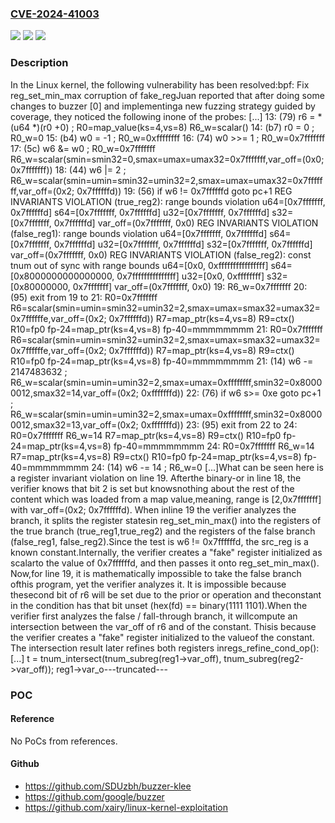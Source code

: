 ### [CVE-2024-41003](https://cve.mitre.org/cgi-bin/cvename.cgi?name=CVE-2024-41003)
![](https://img.shields.io/static/v1?label=Product&message=Linux&color=blue)
![](https://img.shields.io/static/v1?label=Version&message=67420501e868%3C%2041e8ab428a99%20&color=brighgreen)
![](https://img.shields.io/static/v1?label=Vulnerability&message=n%2Fa&color=brighgreen)

### Description

In the Linux kernel, the following vulnerability has been resolved:bpf: Fix reg_set_min_max corruption of fake_regJuan reported that after doing some changes to buzzer [0] and implementinga new fuzzing strategy guided by coverage, they noticed the following inone of the probes:  [...]  13: (79) r6 = *(u64 *)(r0 +0)         ; R0=map_value(ks=4,vs=8) R6_w=scalar()  14: (b7) r0 = 0                       ; R0_w=0  15: (b4) w0 = -1                      ; R0_w=0xffffffff  16: (74) w0 >>= 1                     ; R0_w=0x7fffffff  17: (5c) w6 &= w0                     ; R0_w=0x7fffffff R6_w=scalar(smin=smin32=0,smax=umax=umax32=0x7fffffff,var_off=(0x0; 0x7fffffff))  18: (44) w6 |= 2                      ; R6_w=scalar(smin=umin=smin32=umin32=2,smax=umax=umax32=0x7fffffff,var_off=(0x2; 0x7ffffffd))  19: (56) if w6 != 0x7ffffffd goto pc+1  REG INVARIANTS VIOLATION (true_reg2): range bounds violation u64=[0x7fffffff, 0x7ffffffd] s64=[0x7fffffff, 0x7ffffffd] u32=[0x7fffffff, 0x7ffffffd] s32=[0x7fffffff, 0x7ffffffd] var_off=(0x7fffffff, 0x0)  REG INVARIANTS VIOLATION (false_reg1): range bounds violation u64=[0x7fffffff, 0x7ffffffd] s64=[0x7fffffff, 0x7ffffffd] u32=[0x7fffffff, 0x7ffffffd] s32=[0x7fffffff, 0x7ffffffd] var_off=(0x7fffffff, 0x0)  REG INVARIANTS VIOLATION (false_reg2): const tnum out of sync with range bounds u64=[0x0, 0xffffffffffffffff] s64=[0x8000000000000000, 0x7fffffffffffffff] u32=[0x0, 0xffffffff] s32=[0x80000000, 0x7fffffff] var_off=(0x7fffffff, 0x0)  19: R6_w=0x7fffffff  20: (95) exit  from 19 to 21: R0=0x7fffffff R6=scalar(smin=umin=smin32=umin32=2,smax=umax=smax32=umax32=0x7ffffffe,var_off=(0x2; 0x7ffffffd)) R7=map_ptr(ks=4,vs=8) R9=ctx() R10=fp0 fp-24=map_ptr(ks=4,vs=8) fp-40=mmmmmmmm  21: R0=0x7fffffff R6=scalar(smin=umin=smin32=umin32=2,smax=umax=smax32=umax32=0x7ffffffe,var_off=(0x2; 0x7ffffffd)) R7=map_ptr(ks=4,vs=8) R9=ctx() R10=fp0 fp-24=map_ptr(ks=4,vs=8) fp-40=mmmmmmmm  21: (14) w6 -= 2147483632             ; R6_w=scalar(smin=umin=umin32=2,smax=umax=0xffffffff,smin32=0x80000012,smax32=14,var_off=(0x2; 0xfffffffd))  22: (76) if w6 s>= 0xe goto pc+1      ; R6_w=scalar(smin=umin=umin32=2,smax=umax=0xffffffff,smin32=0x80000012,smax32=13,var_off=(0x2; 0xfffffffd))  23: (95) exit  from 22 to 24: R0=0x7fffffff R6_w=14 R7=map_ptr(ks=4,vs=8) R9=ctx() R10=fp0 fp-24=map_ptr(ks=4,vs=8) fp-40=mmmmmmmm  24: R0=0x7fffffff R6_w=14 R7=map_ptr(ks=4,vs=8) R9=ctx() R10=fp0 fp-24=map_ptr(ks=4,vs=8) fp-40=mmmmmmmm  24: (14) w6 -= 14                     ; R6_w=0  [...]What can be seen here is a register invariant violation on line 19. Afterthe binary-or in line 18, the verifier knows that bit 2 is set but knowsnothing about the rest of the content which was loaded from a map value,meaning, range is [2,0x7fffffff] with var_off=(0x2; 0x7ffffffd). When inline 19 the verifier analyzes the branch, it splits the register statesin reg_set_min_max() into the registers of the true branch (true_reg1,true_reg2) and the registers of the false branch (false_reg1, false_reg2).Since the test is w6 != 0x7ffffffd, the src_reg is a known constant.Internally, the verifier creates a "fake" register initialized as scalarto the value of 0x7ffffffd, and then passes it onto reg_set_min_max(). Now,for line 19, it is mathematically impossible to take the false branch ofthis program, yet the verifier analyzes it. It is impossible because thesecond bit of r6 will be set due to the prior or operation and theconstant in the condition has that bit unset (hex(fd) == binary(1111 1101).When the verifier first analyzes the false / fall-through branch, it willcompute an intersection between the var_off of r6 and of the constant. Thisis because the verifier creates a "fake" register initialized to the valueof the constant. The intersection result later refines both registers inregs_refine_cond_op():  [...]  t = tnum_intersect(tnum_subreg(reg1->var_off), tnum_subreg(reg2->var_off));  reg1->var_o---truncated---

### POC

#### Reference
No PoCs from references.

#### Github
- https://github.com/SDUzbh/buzzer-klee
- https://github.com/google/buzzer
- https://github.com/xairy/linux-kernel-exploitation

